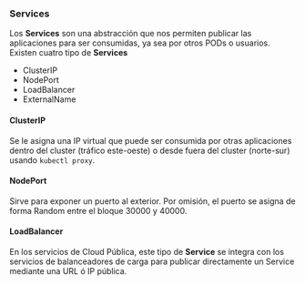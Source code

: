 ### Services

Los **Services** son una abstracción que nos permiten publicar las aplicaciones para ser consumidas, ya sea por otros PODs o usuarios.  
Existen cuatro tipo de **Services**  

* ClusterIP   
* NodePort  
* LoadBalancer  
* ExternalName  

#### ClusterIP

Se le asigna una IP virtual que puede ser consumida por otras aplicaciones dentro del cluster (tráfico este-oeste) o desde fuera del cluster (norte-sur) usando `kubectl proxy`.  
#### NodePort

Sirve para exponer un puerto al exterior. Por omisión, el puerto se asigna de forma Random entre el bloque 30000 y 40000.  

#### LoadBalancer

En los servicios de Cloud Pública, este tipo de **Service** se integra con los servicios de balanceadores de carga para publicar directamente un Service mediante una URL ó IP pública.  

